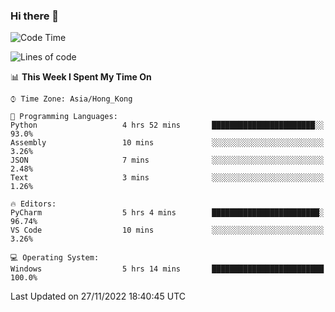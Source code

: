 ### Hi there 👋

<!--
**RoiexLee/RoiexLee** is a ✨ _special_ ✨ repository because its `README.md` (this file) appears on your GitHub profile.

Here are some ideas to get you started:

- 🔭 I’m currently working on ...
- 🌱 I’m currently learning ...
- 👯 I’m looking to collaborate on ...
- 🤔 I’m looking for help with ...
- 💬 Ask me about ...
- 📫 How to reach me: ...
- 😄 Pronouns: ...
- ⚡ Fun fact: ...
-->

<!--START_SECTION:waka-->
![Code Time](http://img.shields.io/badge/Code%20Time-113%20hrs%2048%20mins-blue)

![Lines of code](https://img.shields.io/badge/From%20Hello%20World%20I%27ve%20Written-3%20Thousand%20lines%20of%20code-blue)

📊 **This Week I Spent My Time On** 

```text
⌚︎ Time Zone: Asia/Hong_Kong

💬 Programming Languages: 
Python                   4 hrs 52 mins       ███████████████████████░░   93.0% 
Assembly                 10 mins             ░░░░░░░░░░░░░░░░░░░░░░░░░   3.26% 
JSON                     7 mins              ░░░░░░░░░░░░░░░░░░░░░░░░░   2.48% 
Text                     3 mins              ░░░░░░░░░░░░░░░░░░░░░░░░░   1.26%

🔥 Editors: 
PyCharm                  5 hrs 4 mins        ████████████████████████░   96.74% 
VS Code                  10 mins             ░░░░░░░░░░░░░░░░░░░░░░░░░   3.26%

💻 Operating System: 
Windows                  5 hrs 14 mins       █████████████████████████   100.0%

```


 Last Updated on 27/11/2022 18:40:45 UTC
<!--END_SECTION:waka-->
